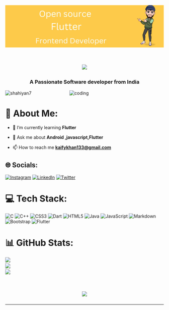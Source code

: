 <img src="https://github.com/shahiyan7/shahiyan7/blob/main/WhatsApp%20Image%202023-01-04%20at%202.45.17%20PM.jpeg">
<h1 align= "center">
   <img src="https://readme-typing-svg.demolab.com?font=Major+Mono+Display&size=50&pause=10000&color=7BF7ED&center=true&vCenter=true&width=550&height=100&lines= I'm+Shahiyan!">
</h1>
<h3 align="center">A Passionate Software developer from India</h3>
<img align= "right" alt="coding" width="300" src="https://raw.githubusercontent.com/TheDudeThatCode/TheDudeThatCode/master/Assets/Developer.gif">

<p align="left" >  <img src="https://komarev.com/ghpvc/?username=shahiyan7&label=Profile%20views&color=0e75b6&style=flat" alt="shahiyan7" /> </p>


# 💫 About Me:
- 🌱 I’m currently learning **Flutter**

- 💬 Ask me about **Android ,javascript,Flutter**

- 📫 How to reach me **kaifykhan133@gmail.com**
 
 
 
 
 




## 🌐 Socials:
[![Instagram](https://img.shields.io/badge/Instagram-%23E4405F.svg?logo=Instagram&logoColor=white)](https://instagram.com/shahiyan__khan) [![LinkedIn](https://img.shields.io/badge/LinkedIn-%230077B5.svg?logo=linkedin&logoColor=white)](https://linkedin.com/in/https://www.linkedin.com/in/shahiyan-naseem-khan-91206a21a) [![Twitter](https://img.shields.io/badge/Twitter-%231DA1F2.svg?logo=Twitter&logoColor=white)](https://twitter.com/@shahiyan7) 

# 💻 Tech Stack:
![C](https://img.shields.io/badge/c-%2300599C.svg?style=for-the-badge&logo=c&logoColor=white) ![C++](https://img.shields.io/badge/c++-%2300599C.svg?style=for-the-badge&logo=c%2B%2B&logoColor=white) ![CSS3](https://img.shields.io/badge/css3-%231572B6.svg?style=for-the-badge&logo=css3&logoColor=white) ![Dart](https://img.shields.io/badge/dart-%230175C2.svg?style=for-the-badge&logo=dart&logoColor=white) ![HTML5](https://img.shields.io/badge/html5-%23E34F26.svg?style=for-the-badge&logo=html5&logoColor=white) ![Java](https://img.shields.io/badge/java-%23ED8B00.svg?style=for-the-badge&logo=java&logoColor=white) ![JavaScript](https://img.shields.io/badge/javascript-%23323330.svg?style=for-the-badge&logo=javascript&logoColor=%23F7DF1E) ![Markdown](https://img.shields.io/badge/markdown-%23000000.svg?style=for-the-badge&logo=markdown&logoColor=white) ![Bootstrap](https://img.shields.io/badge/bootstrap-%23563D7C.svg?style=for-the-badge&logo=bootstrap&logoColor=white) ![Flutter](https://img.shields.io/badge/Flutter-%2302569B.svg?style=for-the-badge&logo=Flutter&logoColor=white)
# 📊 GitHub Stats:
![](https://github-readme-stats.vercel.app/api?username=shahiyan7&theme=dark&hide_border=false&include_all_commits=false&count_private=false)<br/>
![](https://github-readme-streak-stats.herokuapp.com/?user=shahiyan7&theme=dark&hide_border=false)<br/>
![](https://github-readme-stats.vercel.app/api/top-langs/?username=shahiyan7&theme=dark&hide_border=false&include_all_commits=false&count_private=false&layout=compact)<br/>
<h1 align= "center">
   <img src="https://readme-typing-svg.demolab.com?font=Major+Mono+Display&size=50&pause=10000&color=7BF7ED&center=true&vCenter=true&width=550&height=100&lines=Thanks!">
</h1>



---





